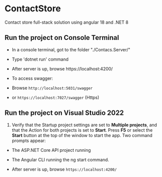 # ContactStore
Contact store full-stack solution using angular 18 and .NET 8

## Run the project on Console Terminal

- In a console terminal, got to the folder "./Contacs.Server/"

- Type 'dotnet run' command

- After server is up, browse https://localhost:4200/

- To access swagger:
- Browse `http://localhost:5031/swagger` 
- or `https://localhost:7027/swagger` (Https)

## Run the project on Visual Studio 2022

1. Verify that the Startup project settings are set to **Multiple projects**, and that the Action for both projects is set to **Start**.
Press **F5** or select the **Start** button at the top of the window to start the app. Two command prompts appear:

- The ASP.NET Core API project running
- The Angular CLI running the ng start command. 

- After server is up, browse `https://localhost:4200/`